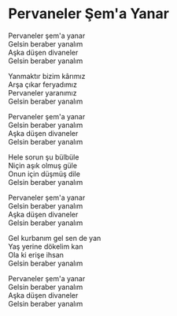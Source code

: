 # Pervaneler Şem'a Yanar

Pervaneler şem'a yanar  
Gelsin beraber yanalım  
Aşka düşen divaneler  
Gelsin beraber yanalım  

Yanmaktır bizim kârımız  
Arşa çıkar feryadımız  
Pervaneler yaranımız  
Gelsin beraber yanalım

Pervaneler şem'a yanar  
Gelsin beraber yanalım  
Aşka düşen divaneler  
Gelsin beraber yanalım

Hele sorun şu bülbüle  
Niçin aşık olmuş güle  
Onun için düşmüş dile  
Gelsin beraber yanalım

Pervaneler şem'a yanar  
Gelsin beraber yanalım  
Aşka düşen divaneler  
Gelsin beraber yanalım

Gel kurbanım gel sen de yan  
Yaş yerine dökelim kan  
Ola ki erişe ihsan  
Gelsin beraber yanalım

Pervaneler şem'a yanar  
Gelsin beraber yanalım  
Aşka düşen divaneler  
Gelsin beraber yanalım